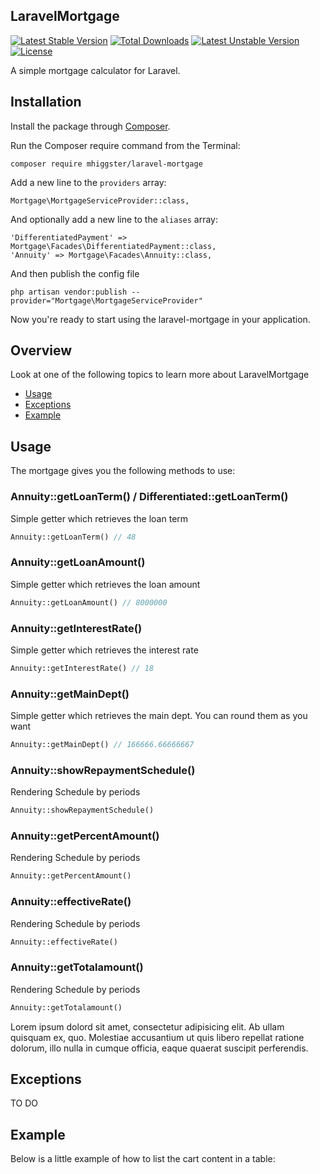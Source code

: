 ## LaravelMortgage
[![Latest Stable Version](https://poser.pugx.org/mhiggster/laravel-mortgage/version)](https://packagist.org/packages/mhiggster/laravel-mortgage)
[![Total Downloads](https://poser.pugx.org/mhiggster/laravel-mortgage/downloads)](https://packagist.org/packages/mhiggster/laravel-mortgage)
[![Latest Unstable Version](https://poser.pugx.org/mhiggster/laravel-mortgage/v/unstable)](//packagist.org/packages/mhiggster/laravel-mortgage)
[![License](https://poser.pugx.org/mhiggster/laravel-mortgage/license)](https://packagist.org/packages/mhiggster/laravel-mortgage)

A simple mortgage calculator for Laravel.

## Installation

Install the package through [Composer](http://getcomposer.org/). 

Run the Composer require command from the Terminal:

    composer require mhiggster/laravel-mortgage
    
Add a new line to the `providers` array:

    Mortgage\MortgageServiceProvider::class,

And optionally add a new line to the `aliases` array:

    'DifferentiatedPayment' => Mortgage\Facades\DifferentiatedPayment::class,
    'Annuity' => Mortgage\Facades\Annuity::class,

And then publish the config file

    php artisan vendor:publish --provider="Mortgage\MortgageServiceProvider"

Now you're ready to start using the laravel-mortgage in your application.

## Overview
Look at one of the following topics to learn more about LaravelMortgage

* [Usage](#usage)
* [Exceptions](#exceptions)
* [Example](#example)

## Usage

The mortgage gives you the following methods to use:

### Annuity::getLoanTerm() / Differentiated::getLoanTerm()

Simple getter which retrieves the loan term

```php
Annuity::getLoanTerm() // 48
```
### Annuity::getLoanAmount()

Simple getter which retrieves the loan amount

```php
Annuity::getLoanAmount() // 8000000
```

### Annuity::getInterestRate()

Simple getter which retrieves the interest rate

```php
Annuity::getInterestRate() // 18
```

### Annuity::getMainDept()

Simple getter which retrieves the main dept. You can round them as you want

```php
Annuity::getMainDept() // 166666.66666667
```

### Annuity::showRepaymentSchedule()

Rendering Schedule by periods

```php
Annuity::showRepaymentSchedule()
```

### Annuity::getPercentAmount()

Rendering Schedule by periods

```php
Annuity::getPercentAmount()
```

### Annuity::effectiveRate()

Rendering Schedule by periods

```php
Annuity::effectiveRate()
```

### Annuity::getTotalamount()

Rendering Schedule by periods

```php
Annuity::getTotalamount()
```


Lorem ipsum dolord sit amet, consectetur adipisicing elit. Ab ullam quisquam ex, quo. Molestiae accusantium ut quis libero repellat ratione dolorum, illo nulla in cumque officia, eaque quaerat suscipit perferendis.


## Exceptions

TO DO

## Example

Below is a little example of how to list the cart content in a table:

```php

```